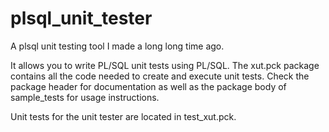 # plsql_unit_tester
A plsql unit testing tool I made a long long time ago.

It allows you to write PL/SQL unit tests using PL/SQL.  The xut.pck package contains all the code needed to create and execute unit tests.  Check the package header for documentation as well as the package body of sample_tests for usage instructions.

Unit tests for the unit tester are located in test_xut.pck.
